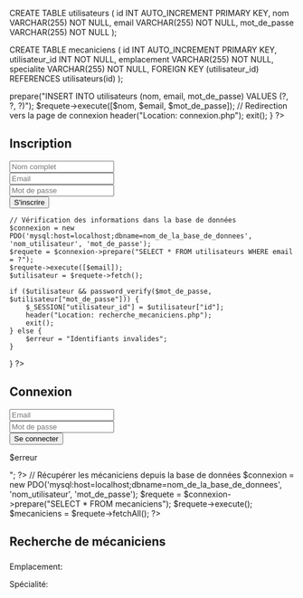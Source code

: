 CREATE TABLE utilisateurs (
    id INT AUTO_INCREMENT PRIMARY KEY,
    nom VARCHAR(255) NOT NULL,
    email VARCHAR(255) NOT NULL,
    mot_de_passe VARCHAR(255) NOT NULL
);

CREATE TABLE mecaniciens (
    id INT AUTO_INCREMENT PRIMARY KEY,
    utilisateur_id INT NOT NULL,
    emplacement VARCHAR(255) NOT NULL,
    specialite VARCHAR(255) NOT NULL,
    FOREIGN KEY (utilisateur_id) REFERENCES utilisateurs(id)
);
<?php
// Traitement du formulaire d'inscription
if ($_SERVER["REQUEST_METHOD"] == "POST") {
    $nom = $_POST["nom"];
    $email = $_POST["email"];
    $mot_de_passe = password_hash($_POST["mot_de_passe"], PASSWORD_DEFAULT);

    // Connexion à la base de données et insertion de l'utilisateur
    $connexion = new PDO('mysql:host=localhost;dbname=nom_de_la_base_de_donnees', 'nom_utilisateur', 'mot_de_passe');
    $requete = $connexion->prepare("INSERT INTO utilisateurs (nom, email, mot_de_passe) VALUES (?, ?, ?)");
    $requete->execute([$nom, $email, $mot_de_passe]);

    // Redirection vers la page de connexion
    header("Location: connexion.php");
    exit();
}
?>
<!DOCTYPE html>
<html lang="fr">
<head>
    <meta charset="UTF-8">
    <meta name="viewport" content="width=device-width, initial-scale=1.0">
    <title>Inscription</title>
</head>
<body>
    <h2>Inscription</h2>
    <form method="post" action="">
        <input type="text" name="nom" placeholder="Nom complet" required><br>
        <input type="email" name="email" placeholder="Email" required><br>
        <input type="password" name="mot_de_passe" placeholder="Mot de passe" required><br>
        <button type="submit">S'inscrire</button>
    </form>
</body>
</html>
<?php
// Traitement du formulaire de connexion
session_start();
if ($_SERVER["REQUEST_METHOD"] == "POST") {
    $email = $_POST["email"];
    $mot_de_passe = $_POST["mot_de_passe"];

    // Vérification des informations dans la base de données
    $connexion = new PDO('mysql:host=localhost;dbname=nom_de_la_base_de_donnees', 'nom_utilisateur', 'mot_de_passe');
    $requete = $connexion->prepare("SELECT * FROM utilisateurs WHERE email = ?");
    $requete->execute([$email]);
    $utilisateur = $requete->fetch();

    if ($utilisateur && password_verify($mot_de_passe, $utilisateur["mot_de_passe"])) {
        $_SESSION["utilisateur_id"] = $utilisateur["id"];
        header("Location: recherche_mecaniciens.php");
        exit();
    } else {
        $erreur = "Identifiants invalides";
    }
}
?>
<!DOCTYPE html>
<html lang="fr">
<head>
    <meta charset="UTF-8">
    <meta name="viewport" content="width=device-width, initial-scale=1.0">
    <title>Connexion</title>
</head>
<body>
    <h2>Connexion</h2>
    <form method="post" action="">
        <input type="email" name="email" placeholder="Email" required><br>
        <input type="password" name="mot_de_passe" placeholder="Mot de passe" required><br>
        <button type="submit">Se connecter</button>
    </form>
    <?php if(isset($erreur)) echo "<p>$erreur</p>"; ?>
</body>
</html>
<?php
session_start();
if (!isset($_SESSION["utilisateur_id"])) {
    header("Location: connexion.php");
    exit();
}

// Récupérer les mécaniciens depuis la base de données
$connexion = new PDO('mysql:host=localhost;dbname=nom_de_la_base_de_donnees', 'nom_utilisateur', 'mot_de_passe');
$requete = $connexion->prepare("SELECT * FROM mecaniciens");
$requete->execute();
$mecaniciens = $requete->fetchAll();
?>
<!DOCTYPE html>
<html lang="fr">
<head>
    <meta charset="UTF-8">
    <meta name="viewport" content="width=device-width, initial-scale=1.0">
    <title>Recherche de mécaniciens</title>
</head>
<body>
    <h2>Recherche de mécaniciens</h2>
    <?php foreach ($mecaniciens as $mecanicien): ?>
        <div>
            <h3><?= $mecanicien["nom"] ?></h3>
            <p>Emplacement: <?= $mecanicien["emplacement"] ?></p>
            <p>Spécialité: <?= $mecanicien["specialite"] ?></p>
        </div>
    <?php endforeach; ?>
</body>
</html>
